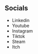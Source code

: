 <link rel="stylesheet" href="../style.css">

## Socials

- Linkedin
- Youtube
- Instagram
- Tiktok
- Steam
- Itch
